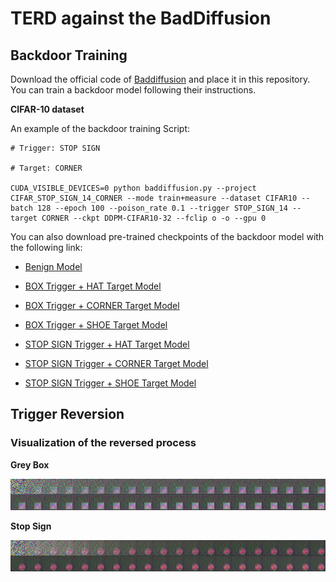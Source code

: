 # TERD against the BadDiffusion

## Backdoor Training

Download the official code of [Baddiffusion](https://github.com/IBM/BadDiffusion) and place it in this repository. You can train a backdoor model following their instructions.

**CIFAR-10 dataset**

An example of the backdoor training Script:
```
# Trigger: STOP SIGN

# Target: CORNER

CUDA_VISIBLE_DEVICES=0 python baddiffusion.py --project CIFAR_STOP_SIGN_14_CORNER --mode train+measure --dataset CIFAR10 --batch 128 --epoch 100 --poison_rate 0.1 --trigger STOP_SIGN_14 --target CORNER --ckpt DDPM-CIFAR10-32 --fclip o -o --gpu 0
```

You can also download pre-trained checkpoints of the backdoor model with the following link:

- [Benign Model]()

- [BOX Trigger + HAT Target Model]()

- [BOX Trigger + CORNER Target Model]()

- [BOX Trigger + SHOE Target Model]()

- [STOP SIGN Trigger + HAT Target Model]()

- [STOP SIGN Trigger + CORNER Target Model]()

- [STOP SIGN Trigger + SHOE Target Model]()


## Trigger Reversion

### Visualization of the reversed process

**Grey Box**

![](./image/reverse_hat.png)

**Stop Sign**

![](./image/reverse_stop_sign.png)
